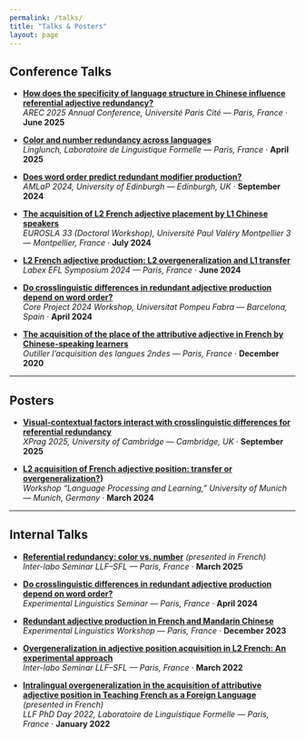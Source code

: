 ```yaml
---
permalink: /talks/
title: "Talks & Posters"
layout: page
---
```


## Conference Talks

- **[How does the specificity of language structure in Chinese influence referential adjective redundancy?](/assets/talks/AREC2025.pdf)**  
  *AREC 2025 Annual Conference, Université Paris Cité — Paris, France* · **June 2025**

- **[Color and number redundancy across languages](/assets/talks/Linglunch2025_slides.pdf)**  
  *Linglunch, Laboratoire de Linguistique Formelle — Paris, France* · **April 2025**

- **[Does word order predict redundant modifier production?](/assets/talks/AMLaP2024_slides.pdf)**  
  *AMLaP 2024, University of Edinburgh — Edinburgh, UK* · **September 2024**

- **[The acquisition of L2 French adjective placement by L1 Chinese speakers](/assets/talks/EUROSLA33.pdf)**  
  *EUROSLA 33 (Doctoral Workshop), Université Paul Valéry Montpellier 3 — Montpellier, France* · **July 2024**

- **[L2 French adjective production: L2 overgeneralization and L1 transfer](/assets/talks/LabexEFL2024.pdf)**  
  *Labex EFL Symposium 2024 — Paris, France* · **June 2024**

- **[Do crosslinguistic differences in redundant adjective production depend on word order?](/assets/talks/CoreProject2024.pdf)**  
  *Core Project 2024 Workshop, Universitat Pompeu Fabra — Barcelona, Spain* · **April 2024**

- **[The acquisition of the place of the attributive adjective in French by Chinese-speaking learners](/assets/talks/Paris2020.pdf)**  
  *Outiller l’acquisition des langues 2ndes — Paris, France* · **December 2020**

---

## Posters

- **[Visual-contextual factors interact with crosslinguistic differences for referential redundancy](/assets/posters/XPrag2025_poster.pdf)**  
  *XPrag 2025, University of Cambridge — Cambridge, UK* · **September 2025**

- **[L2 acquisition of French adjective position: transfer or overgeneralization?](https://osf.io/qcwuh/files/627uy))**  
  *Workshop “Language Processing and Learning,” University of Munich — Munich, Germany* · **March 2024**

---

## Internal Talks

- **[Referential redundancy: color vs. number](/assets/talks/Interlabo2025.pdf)** *(presented in French)*  
  *Inter-labo Seminar LLF–SFL — Paris, France* · **March 2025**

- **[Do crosslinguistic differences in redundant adjective production depend on word order?](/assets/talks/ExpLingSeminar2024.pdf)**  
  *Experimental Linguistics Seminar — Paris, France* · **April 2024**

- **[Redundant adjective production in French and Mandarin Chinese](/assets/talks/ExpLingWorkshop2023.pdf)**  
  *Experimental Linguistics Workshop — Paris, France* · **December 2023**

- **[Overgeneralization in adjective position acquisition in L2 French: An experimental approach](/assets/talks/Interlabo2022.pdf)**  
  *Inter-labo Seminar LLF–SFL — Paris, France* · **March 2022**

- **[Intralingual overgeneralization in the acquisition of attributive adjective position in Teaching French as a Foreign Language](/assets/talks/LLFPhDDay2022.pdf)** *(presented in French)*  
  *LLF PhD Day 2022, Laboratoire de Linguistique Formelle — Paris, France* · **January 2022**
